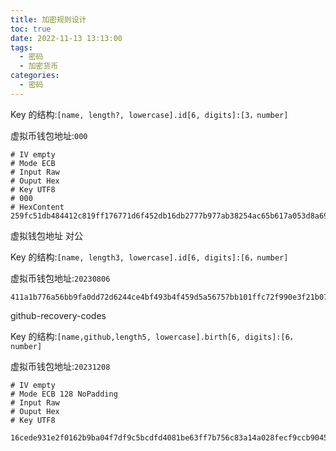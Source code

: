 ```yaml
---
title: 加密规则设计
toc: true
date: 2022-11-13 13:13:00
tags:
  - 密码
  - 加密货币
categories:	
  - 密码
---
```




Key 的结构:`[name, length?, lowercase].id[6, digits]:[3，number]`

虚拟币钱包地址:`000`

```
# IV empty
# Mode ECB
# Input Raw
# Ouput Hex
# Key UTF8
# 000
# HexContent 259fc51db484412c819ff176771d6f452db16db2777b977ab38254ac65b617a053d8a69b79814fcc5afc022d88b3ac7346a3ec7390297ca4321b9d45cfa82d50977ce1dac4889df5ff630eccf6dde860b020859cc1859c9f3f9abba144eaadb6
```

虚拟钱包地址 对公

Key 的结构:`[name, length3, lowercase].id[6, digits]:[6，number]`

虚拟币钱包地址:`20230806`

```
411a1b776a56bb9fa0dd72d6244ce4bf493b4f459d5a56757bb101ffc72f990e3f21b0789115633296cbc9a45bebb554f4780c7244a930dea4d13bf584c20f279b789e84c5571de168baa47bd7fe7f5f
```

github-recovery-codes

Key 的结构:`[name,github,length5, lowercase].birth[6, digits]:[6，number]`

虚拟币钱包地址:`20231208`

```
# IV empty
# Mode ECB 128 NoPadding
# Input Raw
# Ouput Hex
# Key UTF8

16cede931e2f0162b9ba04f7df9c5bcdfd4081be63ff7b756c83a14a028fecf9ccb904582769ce72c843756b5b7b200ea59fc80ee45110c52c34cc9ec8f3d547f9d37de097f059be9219ee8fef33963aa71c5f9d35da802d4247dc113323e04b79fcc6d7388917d50fb350747eecf623a997372a41913f2804adbe87f57803fd149d003367d9b570866600d3c4793151fc39c1d8cdcd433261c62eb273a977e21d9a2dc1b92ff163dc98506b2aaf6a1a249def126cec5eae6135e24c4d718b32
```

